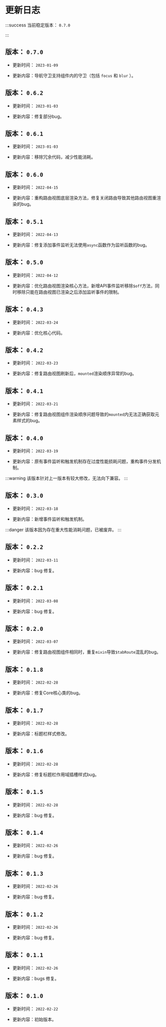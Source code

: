 # 更新日志

:::success
当前稳定版本： `0.7.0`

:::

## 版本： `0.7.0`

* 更新时间： `2023-01-09`

* 更新内容：导航守卫支持组件内的守卫（包括 `focus` 和 `blur` ）。

## 版本： `0.6.2`

* 更新时间： `2023-01-03`

* 更新内容：修复部分bug。

## 版本： `0.6.1`

* 更新时间： `2023-01-03`

* 更新内容：移除冗余代码，减少性能消耗。

## 版本： `0.6.0`

* 更新时间： `2022-04-15`

* 更新内容：重构路由视图底层渲染方法，修复关闭路由导致其他路由视图重渲染的bug。

## 版本： `0.5.1`

* 更新时间： `2022-04-13`

* 更新内容：修复添加事件监听无法使用`async`函数作为监听函数的bug。

## 版本： `0.5.0`

* 更新时间： `2022-04-12`

* 更新内容：优化路由视图渲染核心方法，新增API事件监听移除`$off`方法，同时移除只能在路由视图已渲染之后添加监听事件的限制。

## 版本： `0.4.3`

* 更新时间： `2022-03-24`

* 更新内容：优化核心代码。

## 版本： `0.4.2`

* 更新时间： `2022-03-23`

* 更新内容：修复路由视图刷新后，`mounted`渲染顺序异常的bug。

## 版本： `0.4.1`

* 更新时间： `2022-03-21`

* 更新内容：修复路由视图组件渲染顺序问题导致的`mounted`内无法正确获取元素样式的bug。

## 版本： `0.4.0`

* 更新时间： `2022-03-19`

* 更新内容：原有事件监听和触发机制存在过度性能损耗问题，重构事件分发机制。

:::warning
该版本针对上一版本有较大修改，无法向下兼容。
:::

## 版本： `0.3.0`

* 更新时间： `2022-03-18`

* 更新内容：新增事件监听和触发机制。

:::danger
该版本因为存在重大性能消耗问题，已被废弃。
:::

## 版本： `0.2.2`

* 更新时间： `2022-03-11`

* 更新内容：bug 修复。

## 版本： `0.2.1`

* 更新时间： `2022-03-08`

* 更新内容：bug 修复。

## 版本： `0.2.0`

* 更新时间： `2022-03-07`

* 更新内容：修复路由视图组件相同时，重复`mixin`导致`$tabRoute`混乱的bug。

## 版本： `0.1.8`

* 更新时间： `2022-02-28`

* 更新内容：修复Core核心类的bug。

## 版本： `0.1.7`

* 更新时间： `2022-02-28`

* 更新内容：标题栏样式修改。

## 版本： `0.1.6`

* 更新时间： `2022-02-28`

* 更新内容：修复标题栏作用域插槽样式bug。

## 版本： `0.1.5`

* 更新时间： `2022-02-28`

* 更新内容：bug 修复。

## 版本： `0.1.4`

* 更新时间： `2022-02-26`

* 更新内容：bug 修复。

## 版本： `0.1.3`

* 更新时间： `2022-02-26`

* 更新内容：bug 修复。

## 版本： `0.1.2`

* 更新时间： `2022-02-26`

* 更新内容：bug 修复。

## 版本： `0.1.1`

* 更新时间： `2022-02-26`

* 更新内容：bugs 修复。

## 版本： `0.1.0`

* 更新时间： `2022-02-22`

* 更新内容：初始版本。

